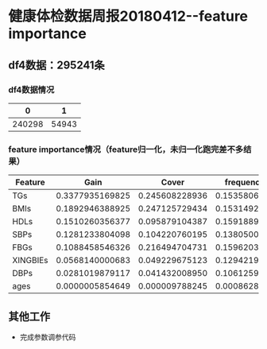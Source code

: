 ﻿# 健康体检数据周报20180412--feature importance

## df4数据：295241条
### df4数据情况
>
| 0 | 1 |   
| -------------|-------------|
| 240298 | 54943 |

### feature importance情况（feature归一化，未归一化跑完差不多结果）
>
| Feature | Gain | Cover | frequency |
| -------------|-------------|-------------|-------------|
| TGs | 0.3377935169825 | 0.245608228936 | 0.1535806730 |
| BMIs | 0.1892946388925 | 0.247125729434 | 0.1531492666 |
| HDLs | 0.1510260356377 | 0.095879104387 | 0.1591889560 |
| SBPs | 0.1281233804098 | 0.104220760195 | 0.1380500431 |
| FBGs | 0.1088458546326 | 0.216494704731 | 0.1596203624 |
| XINGBIEs | 0.0568140000683 | 0.049229675123 | 0.1294219154 |
| DBPs | 0.0281019879117 | 0.041432008950 | 0.1061259707 |
| ages | 0.0000005854649 | 0.000009788245 | 0.0008628128 |

## 其他工作
* 完成参数调参代码





